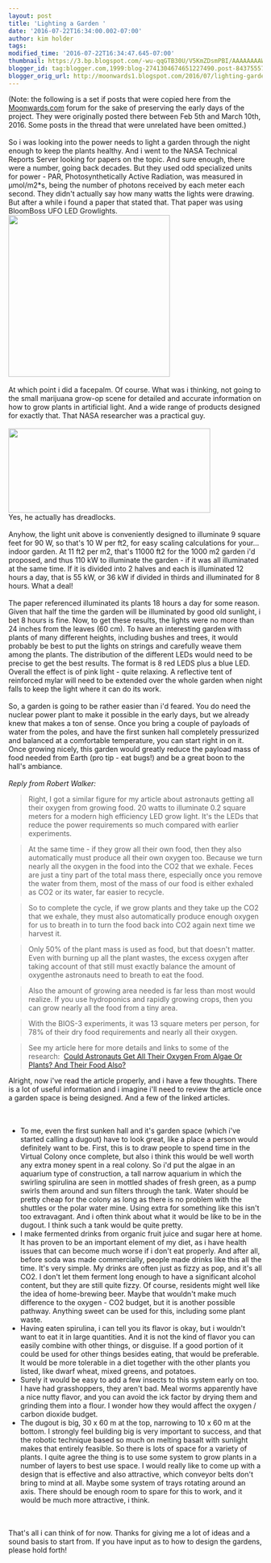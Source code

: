 ```yaml
---
layout: post
title: 'Lighting a Garden '
date: '2016-07-22T16:34:00.002-07:00'
author: kim holder
tags: 
modified_time: '2016-07-22T16:34:47.645-07:00'
thumbnail: https://3.bp.blogspot.com/-wu-qqGTB30U/V5KmZDsmPBI/AAAAAAAAWKA/2ihba76NEmA7ls9BVfjhPqj8ghuG2M3PwCK4B/s72-c/2016020516491056b4d286d7f5c.jpg
blogger_id: tag:blogger.com,1999:blog-2741304674651227490.post-8437555705042301144
blogger_orig_url: http://moonwards1.blogspot.com/2016/07/lighting-garden.html
---
```


(Note: the following is a set if posts that were copied here from the <a href="http://moonwards.com/">Moonwards.com</a> forum for the sake of preserving the early days of the project. They were originally posted there between Feb 5th and March 10th, 2016. Some posts in the thread that were unrelated have been omitted.)<br /><br />So i was looking into the power needs to light a garden through the night enough to keep the plants healthy. And i went to the NASA Technical Reports Server looking for papers on the topic. And sure enough, there were a number, going back decades. But they used odd specialized units for power - PAR, Photosynthetically Active Radiation, was measured in μmol/m2*s, being the number of photons received by each meter each second. They didn't actually say how many watts the lights were drawing. But after a while i found a paper that stated that. That paper was using BloomBoss UFO LED Growlights. <br /><a href="http://3.bp.blogspot.com/-wu-qqGTB30U/V5KmZDsmPBI/AAAAAAAAWKA/2ihba76NEmA7ls9BVfjhPqj8ghuG2M3PwCK4B/s1600/2016020516491056b4d286d7f5c.jpg" imageanchor="1"><img border="0" height="320" src="https://3.bp.blogspot.com/-wu-qqGTB30U/V5KmZDsmPBI/AAAAAAAAWKA/2ihba76NEmA7ls9BVfjhPqj8ghuG2M3PwCK4B/s320/2016020516491056b4d286d7f5c.jpg" width="320" /></a><br /><br />At which point i did a facepalm. Of course. What was i thinking, not going to the small marijuana grow-op scene for detailed and accurate information on how to grow plants in artificial light. And a wide range of products designed for exactly that. That NASA researcher was a practical guy.<br /><br /><a href="http://1.bp.blogspot.com/-lcZ-2g-IwLQ/V5Kmb8VFLcI/AAAAAAAAWKI/MFxFARxlzIEqDl-HDByTdUGuSxjgTXYgQCK4B/s1600/2016020517173856b4d932f2ae6.jpg" imageanchor="1"><img border="0" height="167" src="https://1.bp.blogspot.com/-lcZ-2g-IwLQ/V5Kmb8VFLcI/AAAAAAAAWKI/MFxFARxlzIEqDl-HDByTdUGuSxjgTXYgQCK4B/s400/2016020517173856b4d932f2ae6.jpg" width="400" /></a><br />Yes, he actually has dreadlocks.<br /><br />Anyhow, the light unit above is conveniently designed to illuminate 9 square feet for 90 W, so that's 10 W per ft2, for easy scaling calculations for your... indoor garden. At 11 ft2 per m2, that's 11000 ft2 for the 1000 m2 garden i'd proposed, and thus 110 kW to illuminate the garden - if it was all illuminated at the same time. If it is divided into 2 halves and each is illuminated 12 hours a day, that is 55 kW, or 36 kW if divided in thirds and illuminated for 8 hours. What a deal!<br /><br />The paper referenced illuminated its plants 18 hours a day for some reason. Given that half the time the garden will be illuminated by good old sunlight, i bet 8 hours is fine. Now, to get these results, the lights were no more than 24 inches from the leaves (60 cm). To have an interesting garden with plants of many different heights, including bushes and trees, it would probably be best to put the lights on strings and carefully weave them among the plants. The distribution of the different LEDs would need to be precise to get the best results. The format is 8 red LEDS plus a blue LED. Overall the effect is of pink light - quite relaxing. A reflective tent of<br />reinforced mylar will need to be extended over the whole garden when night falls to keep the light where it can do its work.<br /><br />So, a garden is going to be rather easier than i'd feared. You do need the nuclear power plant to make it possible in the early days, but we already knew that makes a ton of sense. Once you bring a couple of payloads of water from the poles, and have the first sunken hall completely pressurized and balanced at a comfortable temperature, you can start right in on it. Once growing nicely, this garden would greatly reduce the payload mass of food needed from Earth (pro tip - eat bugs!) and be a great boon to the hall's ambiance.<br /><br /><i>Reply from Robert Walker:</i><br /><blockquote>Right, I got a similar figure for my article about astronauts getting all their oxygen from growing food. 20 watts to illuminate 0.2 square meters for a modern high efficiency LED grow light. It's the LEDs that reduce the power requirements so much compared with earlier experiments.&nbsp;</blockquote><blockquote>At the same time - if they grow all their own food, then they also automatically must produce all their own oxygen too. Because we turn nearly all the oxygen in the food into the CO2 that we exhale. Feces are just a tiny part of the total mass there, especially once you remove the water from them, most of the mass of our food is either exhaled as CO2 or its water, far easier to recycle.&nbsp;</blockquote><blockquote>So to complete the cycle, if we grow plants and they take up the CO2 that we exhale, they must also automatically produce enough oxygen for us to breath in to turn the food back into CO2 again next time we harvest it.&nbsp;</blockquote><blockquote>Only 50% of the plant mass is used as food, but that doesn't matter. Even with burning up all the plant wastes, the excess oxygen after taking account of that still must exactly balance the amount of oxygenthe astronauts need to breath to eat the food.&nbsp;</blockquote><blockquote>Also the amount of growing area needed is far less than most would realize. If you use hydroponics and rapidly growing crops, then you can grow nearly all the food from a tiny area.&nbsp;</blockquote><blockquote>With the BIOS-3 experiments, it was 13 square meters per person, for 78% of their dry food requirements and nearly all their oxygen.&nbsp;</blockquote><blockquote>See my article here for more details and links to some of the research:&nbsp; <a href="http://www.science20.com/robert_inventor/could_astronauts_get_all_their_oxygen_from_algae_or_plants_and_their_food_also-156990">Could Astronauts Get All Their Oxygen From Algae Or Plants? And Their Food Also?</a></blockquote>Alright, now i've read the article properly, and i have a few thoughts. There is a lot of useful information and i imagine i'll need to review the article once a garden space is being designed. And a few of the linked articles.<br /><br /><br /><ul><li>To me, even the first sunken hall and it's garden space (which i've started calling a dugout) have to look great, like a place a person would definitely want to be. First, this is to draw people to spend time in the Virtual Colony once complete, but also i think this would be well worth any extra money spent in a real colony. So i'd put the algae in an aquarium type of construction, a tall narrow aquarium in which the swirling spirulina are seen in mottled shades of fresh green, as a pump swirls them around and sun filters through the tank. Water should be pretty cheap for the colony as long as there is no problem with the shuttles or the polar water mine. Using extra for something like this isn't too extravagant. And i often think about what it would be like to be in the dugout. I think such a tank would be quite pretty.</li><li>I make fermented drinks from organic fruit juice and sugar here at home. It has proven to be an important element of my diet, as i have health issues that can become much worse if i don't eat properly. And after all, before soda was made commercially, people made drinks like this all the time. It's very simple. My drinks are often just as fizzy as pop, and it's all CO2. I don't let them ferment long enough to have a significant alcohol content, but they are still quite fizzy. Of course, residents might well like the idea of home-brewing beer. Maybe that wouldn't make much difference to the oxygen - CO2 budget, but it is another possible pathway. Anything sweet can be used for this, including some plant waste.</li><li>Having eaten spirulina, i can tell you its flavor is okay, but i wouldn't want to eat it in large quantities. And it is not the kind of flavor you can easily combine with other things, or disguise. If a good portion of it could be used for other things besides eating, that would be preferable. It would be more tolerable in a diet together with the other plants you listed, like dwarf wheat, mixed greens, and potatoes.</li><li>Surely it would be easy to add a few insects to this system early on too. I have had grasshoppers, they aren't bad. Meal worms apparently have a nice nutty flavor, and you can avoid the ick factor by drying them and grinding them into a flour. I wonder how they would affect the oxygen / carbon dioxide budget.</li><li>The dugout is big, 30 x 60 m at the top, narrowing to 10 x 60 m at the bottom. I strongly feel building big is very important to success, and that the robotic technique based so much on melting basalt with sunlight makes that entirely feasible. So there is lots of space for a variety of plants. I quite agree the thing is to use some system to grow plants in a number of layers to best use space. I would really like to come up with a design that is effective and also attractive, which conveyor belts don't bring to mind at all. Maybe some system of trays rotating around an axis. There should be enough room to spare for this to work, and it would be much more attractive, i think.</li></ul><br /><br />That's all i can think of for now. Thanks for giving me a lot of ideas and a sound basis to start from. If you have input as to how to design the gardens, please hold forth!<br />